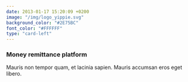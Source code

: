 ```yaml
---
date: 2013-01-17 15:20:09 +0200
image: "/img/logo_yippie.svg"
background_color: "#2E75BC"
font_color: "#FFFFFF"
type: "card-left"
---
```

### **Money remittance platform**

Mauris non tempor quam, et lacinia sapien. Mauris accumsan eros eget libero.






